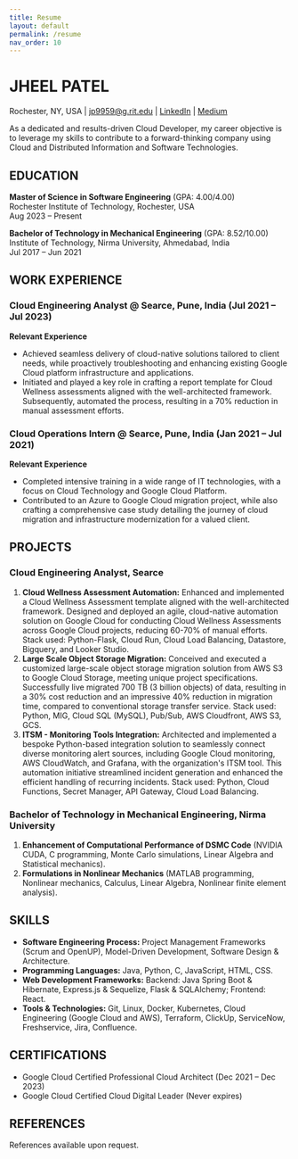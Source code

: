 ```yaml
---
title: Resume
layout: default
permalink: /resume
nav_order: 10
---
```


# JHEEL PATEL

Rochester, NY, USA | jp9959@g.rit.edu | [LinkedIn](https://linkedin.com/in/pateljheeln) | [Medium](https://medium.com/@pateljheel)

As a dedicated and results-driven Cloud Developer, my career objective is to leverage my skills to contribute to a forward-thinking company using Cloud and Distributed Information and Software Technologies.

## EDUCATION

**Master of Science in Software Engineering** (GPA: 4.00/4.00)  
Rochester Institute of Technology, Rochester, USA  
Aug 2023 – Present

**Bachelor of Technology in Mechanical Engineering** (GPA: 8.52/10.00)  
Institute of Technology, Nirma University, Ahmedabad, India  
Jul 2017 – Jun 2021

## WORK EXPERIENCE

### Cloud Engineering Analyst @ Searce, Pune, India (Jul 2021 – Jul 2023)

**Relevant Experience**  
- Achieved seamless delivery of cloud-native solutions tailored to client needs, while proactively troubleshooting and enhancing existing Google Cloud platform infrastructure and applications.  
- Initiated and played a key role in crafting a report template for Cloud Wellness assessments aligned with the well-architected framework. Subsequently, automated the process, resulting in a 70% reduction in manual assessment efforts.  

### Cloud Operations Intern @ Searce, Pune, India (Jan 2021 – Jul 2021)

**Relevant Experience**  
- Completed intensive training in a wide range of IT technologies, with a focus on Cloud Technology and Google Cloud Platform.  
- Contributed to an Azure to Google Cloud migration project, while also crafting a comprehensive case study detailing the journey of cloud migration and infrastructure modernization for a valued client.  

## PROJECTS

### Cloud Engineering Analyst, Searce

1. **Cloud Wellness Assessment Automation:** Enhanced and implemented a Cloud Wellness Assessment template aligned with the well-architected framework. Designed and deployed an agile, cloud-native automation solution on Google Cloud for conducting Cloud Wellness Assessments across Google Cloud projects, reducing 60-70% of manual efforts. Stack used: Python-Flask, Cloud Run, Cloud Load Balancing, Datastore, Bigquery, and Looker Studio.
2. **Large Scale Object Storage Migration:** Conceived and executed a customized large-scale object storage migration solution from AWS S3 to Google Cloud Storage, meeting unique project specifications. Successfully live migrated 700 TB (3 billion objects) of data, resulting in a 30% cost reduction and an impressive 40% reduction in migration time, compared to conventional storage transfer service. Stack used: Python, MIG, Cloud SQL (MySQL), Pub/Sub, AWS Cloudfront, AWS S3, GCS.
3. **ITSM - Monitoring Tools Integration:** Architected and implemented a bespoke Python-based integration solution to seamlessly connect diverse monitoring alert sources, including Google Cloud monitoring, AWS CloudWatch, and Grafana, with the organization's ITSM tool. This automation initiative streamlined incident generation and enhanced the efficient handling of recurring incidents. Stack used: Python, Cloud Functions, Secret Manager, API Gateway, Cloud Load Balancing.

### Bachelor of Technology in Mechanical Engineering, Nirma University

1. **Enhancement of Computational Performance of DSMC Code** (NVIDIA CUDA, C programming, Monte Carlo simulations, Linear Algebra and Statistical mechanics).
2. **Formulations in Nonlinear Mechanics** (MATLAB programming, Nonlinear mechanics, Calculus, Linear Algebra, Nonlinear finite element analysis).

## SKILLS

- **Software Engineering Process:** Project Management Frameworks (Scrum and OpenUP), Model-Driven Development, Software Design & Architecture.
- **Programming Languages:** Java, Python, C, JavaScript, HTML, CSS.
- **Web Development Frameworks:** Backend: Java Spring Boot & Hibernate, Express.js & Sequelize, Flask & SQLAlchemy; Frontend: React.
- **Tools & Technologies:** Git, Linux, Docker, Kubernetes, Cloud Engineering (Google Cloud and AWS), Terraform, ClickUp, ServiceNow, Freshservice, Jira, Confluence.

## CERTIFICATIONS

- Google Cloud Certified Professional Cloud Architect (Dec 2021 – Dec 2023)
- Google Cloud Certified Cloud Digital Leader (Never expires)

## REFERENCES

References available upon request.
